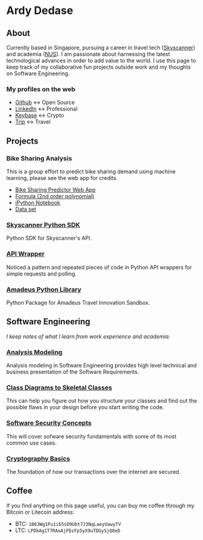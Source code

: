 # Ardy Dedase

## About

Currently based in Singapore, pursuing a career in travel tech ([Skyscanner](https://www.skyscanner.net/)) and academia ([NUS](http://www.nus.edu.sg/)).
I am passionate about harnessing the latest technological advances in order to add value to the world.
I use this page to keep track of my collaborative fun projects outside work and my thoughts on Software Engineering.


### My profiles on the web
- [Github](https://github.com/ardydedase) <-> Open Source
- [LinkedIn](https://www.linkedin.com/in/ardydedase) <-> Professional
- [Keybase](https://keybase.io/ardydedase) <-> Crypto
- [Trip](https://www.trip.skyscanner.com/user/ardy-dedase) <-> Travel

## Projects

### Bike Sharing Analysis

This is a group effort to predict bike sharing demand using machine learning, please see the web app for credits.

- [Bike Sharing Predictor Web App](https://ardydedase.github.io/bike-sharing-predictor/index.html)
- [Formula (2nd order polynomial)](https://github.com/ardydedase/ardydedase.github.io/blob/master/bike-sharing-predictor/script.js#L31)
- [iPython Notebook](https://github.com/ardydedase/bike-sharing-analysis/blob/master/bike-sharing.ipynb)
- [Data set](https://github.com/ardydedase/bike-sharing-analysis/tree/master/Bike-Sharing-Dataset)

### [Skyscanner Python SDK](https://github.com/Skyscanner/skyscanner-python-sdk)
Python SDK for Skyscanner's API.

### [API Wrapper](https://github.com/ardydedase/apiwrapper)
Noticed a pattern and repeated pieces of code in Python API wrappers for simple requests and polling.

### [Amadeus Python Library](https://github.com/ardydedase/amadeus-python)
Python Package for Amadeus Travel Innovation Sandbox.


## Software Engineering
*I keep notes of what I learn from work experience and academia.*

### [Analysis Modeling](https://github.com/ardydedase/ardydedase.github.io/blob/master/content/software-engineering/analysis-modeling.md#analysis-modeling)
Analysis modeling in Software Engineering provides high level technical and business presentation of the Software Requirements.

### [Class Diagrams to Skeletal Classes](https://github.com/ardydedase/ardydedase.github.io/blob/master/content/software-engineering/class-diagrams-to-skeletal-classes.md#class-diagrams-to-skeletal-classes)
This can help you figure out how you structure your classes and find out the possible flaws in your design before you start writing the code.

### [Software Security Concepts](https://github.com/ardydedase/ardydedase.github.io/blob/master/content/software-engineering/security-concepts.md#software-security-concepts)
This will cover sofware security fundamentals with some of its most common use cases.

### [Cryptography Basics](https://github.com/ardydedase/ardydedase.github.io/blob/master/content/software-engineering/cryptography.md#cryptography)
The foundation of how our transactions over the internet are secured.

## Coffee

If you find anything on this page useful, you can buy me coffee through my Bitcoin or Litecoin address:

- BTC: `1B63Wg1Pu1i65sD9Ubt7J3NqLaeyUawyTV`
- LTC: `LPDkAg1T7RAoAjFDzFp5yX9uTDGySjQ8eD`